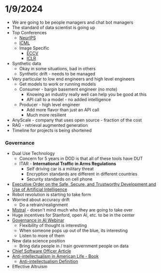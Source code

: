 # 1/9/2024
- We are going to be people managers and chat bot managers
- The standard of data scientist is going up
- Top Conferences
	- [NeurIPS](https://nips.cc/)
	- [ICML](https://icml.cc/)
	- Image Specific
		- [ECCV](https://eccv2022.ecva.net/)
		- [ICLR](https://iclr.cc/)
- Synthetic data
	- Okay in some situations, bad in others
	- Synthetic drift - needs to be managed
- Very particular to low end engineers and high level engineers
	- Get models to work or running models
	- Consumer - bargin basement engineer (no mote)
		- Knowing an industry really well can help you be good at this
		- API call to a model - no added intelligence
	- Producer - high level engineer
		- Add more flavor than just an API call
		- Much more resilient 
- AnyScale - company that uses open source - fraction of the cost
- RAG - retrieval augmented generation
- Timeline for projects is being shortened
### Governance
* Dual Use Technology
	* Concern for 5 years in DOD is that all of these tools have DUT
	* ITAR - **International Traffic in Arms Regulations**
		* Self driving car is a military threat
		* Encryption standards are different in different countries
		* Security standards on cell phone
* [Executive Order on the Safe, Secure, and Trustworthy Development and Use of Artificial Intelligence](https://www.whitehouse.gov/briefing-room/presidential-actions/2023/10/30/executive-order-on-the-safe-secure-and-trustworthy-development-and-use-of-artificial-intelligence/)
* Robot revolution is starting to take form
* Worried about accuracy drift
	* Do a retrain/realignment
* [Mistral](https://mistral.ai/) - doesn't mind much who they are going to take over
* Huge incentives for Stanford, open AI, etc. to be in the center
* [Governance in AI Webinar](https://www.fhi.ox.ac.uk/webinar3/)
	* Flexibility of thought is interesting
	* When someone pops up out of the blue, its interesting
	* Listen to more of them
* New data science position
	* Bring data people in / train government people on data
* [Chief Software Officer Article](https://www.linkedin.com/pulse/time-say-goodbye-nicolas-m-chaillan/?trackingId=MZsYNcB7KQFljO4aqqjTcg%3D%3D)
* [Anti-intellectualism in American Life - Book](https://www.amazon.com/Anti-Intellectualism-American-Life-Richard-Hofstadter/dp/0394703170)
	* [Anti-intellectualism Definition](https://study.com/academy/lesson/what-is-anti-intellectualism.html#:~:text=Anti%2Dintellectualism%20is%20broadly%20defined,fascists%20in%20the%2020th%20Century)
* Effective Altruism